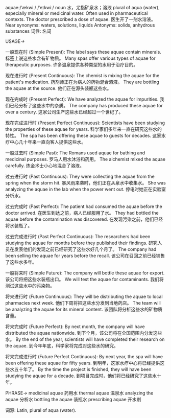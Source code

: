 aquae:/ˈækwiː/ /ˈeɪkwiː/
noun
水，尤指矿泉水；溶液
plural of aqua (water), especially mineral or medicinal water.  Often used in pharmaceutical contexts.
The doctor prescribed a dose of aquae.  医生开了一剂水溶液。
Near synonyms: waters, solutions, liquids
Antonyms: solids, anhydrous substances
词性: 名词


USAGE->

一般现在时 (Simple Present):
The label says these aquae contain minerals.  标签上说这些水含有矿物质。
Many spas offer various types of aquae for therapeutic purposes.  许多温泉提供各种类型的水用于治疗目的。


现在进行时 (Present Continuous):
The chemist is mixing the aquae for the patient's medication.  药剂师正在为病人的药物混合溶液。
They are bottling the aquae at the source.  他们正在源头装瓶这些水。


现在完成时 (Present Perfect):
We have analyzed the aquae for impurities.  我们已经分析了这些水中的杂质。
The company has produced these aquae for over a century.  这家公司生产这些水已经超过一个世纪了。


现在完成进行时 (Present Perfect Continuous):
Scientists have been studying the properties of these aquae for years. 科学家们多年来一直在研究这些水的特性。
The spa has been offering these aquae to guests for decades.  这家水疗中心几十年来一直向客人提供这些水。


一般过去时 (Simple Past):
The Romans used aquae for bathing and medicinal purposes.  罗马人用水沐浴和药用。
The alchemist mixed the aquae carefully. 炼金术士小心地混合了溶液。


过去进行时 (Past Continuous):
They were collecting the aquae from the spring when the storm hit.  暴风雨来袭时，他们正在从泉水中收集水。
She was analyzing the aquae in the lab when the power went out.  停电时她正在实验室分析水。


过去完成时 (Past Perfect):
The patient had consumed the aquae before the doctor arrived. 在医生到达之前，病人已经服用了水。
They had bottled the aquae before the contamination was discovered.  在发现污染之前，他们已经将水装瓶了。


过去完成进行时 (Past Perfect Continuous):
The researchers had been studying the aquae for months before they published their findings.  研究人员在发表他们的发现之前已经研究了这些水好几个月了。
The company had been selling the aquae for years before the recall.  该公司在召回之前已经销售了这些水多年。


一般将来时 (Simple Future):
The company will bottle these aquae for export.  该公司将把这些水装瓶出口。
We will test the aquae for contaminants. 我们将测试这些水中的污染物。


将来进行时 (Future Continuous):
They will be distributing the aquae to local pharmacies next week.  他们下周将把这些水分发到当地药店。
The team will be analyzing the aquae for its mineral content. 该团队将分析这些水的矿物质含量。


将来完成时 (Future Perfect):
By next month, the company will have distributed the aquae nationwide. 到下个月，该公司将在全国范围内分发这些水。
By the end of the year, scientists will have completed their research on the aquae. 到今年年底，科学家将完成对这些水的研究。


将来完成进行时 (Future Perfect Continuous):
By next year, the spa will have been offering these aquae for fifty years. 到明年，这家水疗中心将已经提供这些水五十年了。
By the time the project is finished, they will have been studying the aquae for a decade. 到项目完成时，他们将已经研究了这些水十年。


PHRASE->
medicinal aquae  药用水
thermal aquae 温泉水
analyzing the aquae 分析水
bottling the aquae 装瓶水
prescribing aquae 开水剂


词源: Latin, plural of aqua (water).
